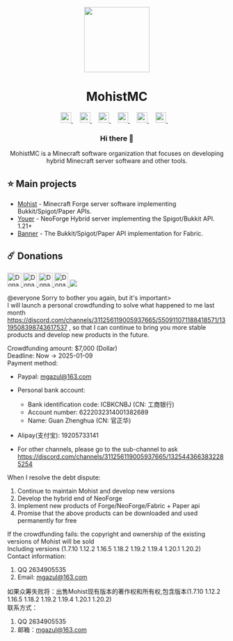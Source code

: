<p align="center">
  <img height="150px"
    src="https://avatars.githubusercontent.com/u/54493246"
  />     
  <h1 align="center">MohistMC</h1>
</p>

<p align="center">
    <a href="https://space.bilibili.com/15859660">
        <img height="24px" src="https://www.bilibili.com/favicon.ico?v=1" />
    </a>&nbsp;&nbsp;&nbsp;
    <a href="https://mohistmc.com/">
        <img height="24px" src="https://www.freepnglogos.com/uploads/logo-website-png/logo-website-website-icon-with-png-and-vector-format-for-unlimited-22.png" />
    </a>&nbsp;&nbsp;&nbsp;
    <a href="https://github.com/mohistmc">
        <img height="24px" src="https://i.ibb.co/dMMmCrW/Git-Hub-Mark.png" />
    </a>&nbsp;&nbsp;&nbsp;
    <a href="https://discord.gg/mohistmc">
        <img height="24px" src="https://upload.wikimedia.org/wikipedia/fr/thumb/4/4f/Discord_Logo_sans_texte.svg/1818px-Discord_Logo_sans_texte.svg.png" />
    </a>&nbsp;&nbsp;&nbsp;
    <a href="https://twitter.com/mohistmc">
        <img height="24px" src="https://upload.wikimedia.org/wikipedia/commons/thumb/6/6f/Logo_of_Twitter.svg/2491px-Logo_of_Twitter.svg.png" />
    </a>&nbsp;&nbsp;&nbsp;
    <a href="https://www.youtube.com/@mohistmc" >
        <img height="24px" src="https://img.freepik.com/free-icon/youtube_318-566773.jpg" />
    </a>&nbsp;&nbsp;&nbsp;
</p>

<h3 align="center">Hi there 👋</h3>
<p align="center">MohistMC is a Minecraft software organization that focuses on developing hybrid Minecraft server software and other tools.</p>


## :star: Main projects
- [Mohist](https://github.com/MohistMC/Mohist) - Minecraft Forge server software implementing Bukkit/Spigot/Paper APIs.
- [Youer](https://github.com/MohistMC/Youer) - NeoForge Hybrid server implementing the Spigot/Bukkit API.  1.21+
- [Banner](https://github.com/MohistMC/Banner) - The Bukkit/Spigot/Paper API implementation for Fabric.

## :comet: Donations

<a href="https://github.com/sponsors/MohistMC">
  <img
    height="32px"
    alt="Donate using GitHub"
    src="https://img.shields.io/badge/github%20sponsors-30363D?style=for-the-badge&logo=GitHub-Sponsors"
  />
</a>
<a href="https://opencollective.com/mohist">
  <img
    height="32px"
    alt="Donate using OpenCollective"
    src="https://img.shields.io/badge/opencollective-30363D?style=for-the-badge&logo=OpenCollective"
  />
</a>
<a href="https://www.paypal.com/paypalme/Mgazul">
  <img
    height="32px"
    alt="Donate using PayPal"
    src="https://img.shields.io/badge/paypal-30363D?style=for-the-badge&logo=PayPal"
  />
</a>
<a href="https://www.patreon.com/c/mohistmc">
  <img
    height="32px"
    alt="Donate using Patreon"
    src="https://img.shields.io/badge/Patreon-30363D?style=for-the-badge&logo=Patreon"
  />
</a>
<img src="https://profile-counter.glitch.me/MohistMC/count.svg"></a>


@everyone 
Sorry to bother you again, but it's important>  
I will launch a personal crowdfunding to solve what happened to me last month https://discord.com/channels/311256119005937665/550911071188418571/1319508398743617537
, so that I can continue to bring you more stable products and develop new products in the future.

Crowdfunding amount: $7,000 (Dollar)  
Deadline: Now -> 2025-01-09  
Payment method:  
  * Paypal: mgazul@163.com
  * Personal bank account:  
     * Bank identification code: ICBKCNBJ  (CN: 工商银行)
     * Account number: 6222032314001382689  
     * Name: Guan Zhenghua  (CN: 官正华)
  * Alipay(支付宝): 19205733141

  * For other channels, please go to the sub-channel to ask https://discord.com/channels/311256119005937665/1325443663832285254

When I resolve the debt dispute:
1. Continue to maintain Mohist and develop new versions
2. Develop the hybrid end of NeoForge
3. Implement new products of Forge/NeoForge/Fabric + Paper api
4. Promise that the above products can be downloaded and used permanently for free

If the crowdfunding fails: the copyright and ownership of the existing versions of Mohist will be sold  
Including versions (1.7.10 1.12.2 1.16.5 1.18.2 1.19.2 1.19.4 1.20.1 1.20.2)  
Contact information:  
1. QQ 2634905535
2. Email: mgazul@163.com

如果众筹失败将：出售Mohist现有版本的著作权和所有权,包含版本(1.7.10 1.12.2 1.16.5 1.18.2 1.19.2 1.19.4 1.20.1 1.20.2)  
联系方式：  
 1. QQ 2634905535
 2. 邮箱：mgazul@163.com
